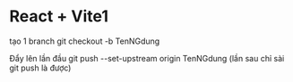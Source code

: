 # React + Vite1

tạo 1 branch git checkout -b TenNGdung

Đẩy lên lần đầu git push --set-upstream origin TenNGdung
(lần sau chỉ sài git push là được)